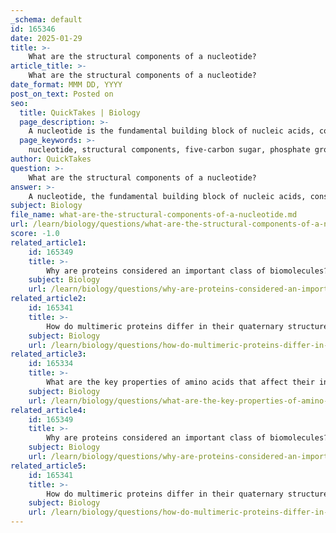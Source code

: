 ```yaml
---
_schema: default
id: 165346
date: 2025-01-29
title: >-
    What are the structural components of a nucleotide?
article_title: >-
    What are the structural components of a nucleotide?
date_format: MMM DD, YYYY
post_on_text: Posted on
seo:
  title: QuickTakes | Biology
  page_description: >-
    A nucleotide is the fundamental building block of nucleic acids, consisting of a five-carbon sugar, a phosphate group, and a nitrogenous base, which are essential for the structure and function of DNA and RNA.
  page_keywords: >-
    nucleotide, structural components, five-carbon sugar, phosphate group, nitrogenous base, ribose, deoxyribose, phosphodiester bonds, DNA, RNA, genetic coding
author: QuickTakes
question: >-
    What are the structural components of a nucleotide?
answer: >-
    A nucleotide, the fundamental building block of nucleic acids, consists of three structural components:\n\n1. **Five-Carbon Sugar**: This sugar can either be ribose (in RNA) or deoxyribose (in DNA). The difference between these sugars lies in the presence of an oxygen atom; ribose has an -OH group on the second carbon, while deoxyribose has only a hydrogen atom at that position.\n\n2. **Phosphate Group**: This group is attached to the 5' carbon of the sugar. It consists of a phosphorus atom bonded to four oxygen atoms, and it plays a crucial role in linking nucleotides together through phosphodiester bonds, forming the backbone of nucleic acids.\n\n3. **Nitrogenous Base**: This component can vary and is responsible for the genetic coding. In DNA, the nitrogenous bases are adenine (A), thymine (T), cytosine (C), and guanine (G). In RNA, the bases are adenine (A), uracil (U), cytosine (C), and guanine (G). The specific pairing of these bases (A with T or U, and C with G) is essential for the structure and function of nucleic acids.\n\nThese components work together to form nucleotides, which link through phosphodiester bonds to create the long chains that make up DNA and RNA.
subject: Biology
file_name: what-are-the-structural-components-of-a-nucleotide.md
url: /learn/biology/questions/what-are-the-structural-components-of-a-nucleotide
score: -1.0
related_article1:
    id: 165349
    title: >-
        Why are proteins considered an important class of biomolecules?
    subject: Biology
    url: /learn/biology/questions/why-are-proteins-considered-an-important-class-of-biomolecules
related_article2:
    id: 165341
    title: >-
        How do multimeric proteins differ in their quaternary structure compared to single polypeptide chains?
    subject: Biology
    url: /learn/biology/questions/how-do-multimeric-proteins-differ-in-their-quaternary-structure-compared-to-single-polypeptide-chains
related_article3:
    id: 165334
    title: >-
        What are the key properties of amino acids that affect their interaction with water?
    subject: Biology
    url: /learn/biology/questions/what-are-the-key-properties-of-amino-acids-that-affect-their-interaction-with-water
related_article4:
    id: 165349
    title: >-
        Why are proteins considered an important class of biomolecules?
    subject: Biology
    url: /learn/biology/questions/why-are-proteins-considered-an-important-class-of-biomolecules
related_article5:
    id: 165341
    title: >-
        How do multimeric proteins differ in their quaternary structure compared to single polypeptide chains?
    subject: Biology
    url: /learn/biology/questions/how-do-multimeric-proteins-differ-in-their-quaternary-structure-compared-to-single-polypeptide-chains
---
```


&nbsp;